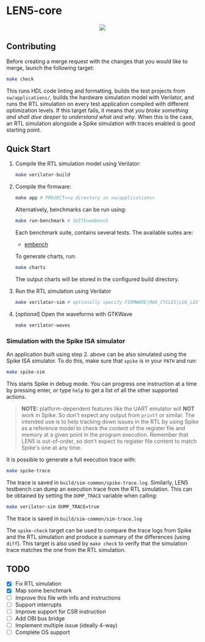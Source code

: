 # LEN5-core
<p align="center">
<img src =doc/logo/len5-logo-full.png />
</p>

## Contributing
Before creating a merge request with the changes that you would like to merge, launch the following target:
```bash
make check
```
This runs HDL code linting and formatting, builds the test projects from `sw/applications/`, builds the hardware simulation model with Verilator, and runs the RTL simulation on every test application compiled with different optimization levels. If this target fails, it means that _you broke something and shall dive deeper to understand what and why_. When this is the case, an RTL simulation alongside a Spike simulation with traces enabled is good starting point.

## Quick Start
1. Compile the RTL simulation model using Verilator:
   ```bash
   make verilator-build
   ```
2. Compile the firmware:
   ```bash
   make app # PROJECT=<a directory in sw/applications>
   ```
   Alternatively, benchmarks can be run using:
   ```bash
   make run-benchmark # SUITE=embench
   ```
   Each benchmark suite, contains several tests. The available suites are:
      - [embench](https://www.embench.org/)
   
   To generate charts, run:
   ```bash
   make charts
   ```
   The output charts will be stored in the configured build directory.


3. Run the RTL simulation using Verilator
   ```bash
   make verilator-sim # optionally specify FIRMWARE|MAX_CYCLES|LOG_LEVEL|DUMP_WAVES|TRACE_WAVES
   ```
4. [*optional*] Open the waveforms with GTKWave
   ```bash
   make verilator-waves
   ```

### Simulation with the Spike ISA simulator
An application built using step 2. above can be also simulated using the Spike ISA simulator. To do this, make sure that `spike` is in your `PATH` and run:
```bash
make spike-sim
```
This starts Spike in debug mode. You can progress one instruction at a time by pressing enter, or type `help` to get a list of all the other supported actions.
> **NOTE:** platform-dependent features like the UART emulator will **NOT** work in Spike. So don't expect any output from `printf` or similar. The intended use is to help tracking down issues in the RTL by using Spike as a reference model to check the content of the register file and memory at a given point in the program execution. Remember that LEN5 is out-of-order, so don't expect its register file content to match Spike's one at any time.

It is possible to generate a full execution trace with:
```bash
make spike-trace
```
The trace is saved in `build/sim-common/spike-trace.log`.
Similarly, LEN5 testbench can dump an execution trace from the RTL simulation. This can be obtained by setting the `DUMP_TRACE` variable when calling:
```bash
make verilator-sim DUMP_TRACE=true
```
The trace is saved in `build/sim-common/sim-trace.log`

The `spike-check` target can be used to compare the trace logs from Spike and the RTL simulation and produce a summary of the differences (using `diff`). This target is also used by `make check` to verify that the simulation trace matches the one from the RTL simulation.

## TODO
- [x] Fix RTL simulation
- [x] Map some benchmark
- [ ] Improve this file with info and instructions
- [ ] Support interrupts
- [ ] Improve support for CSR instruction
- [ ] Add OBI bus bridge
- [ ] Implement multiple issue (ideally 4-way)
- [ ] Complete OS support
